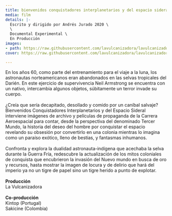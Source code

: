 ```yaml
---
title: bienvenidos conquistadores interplanetarios y del espacio sideral
media: film
details: |-
  Escrito y dirigido por Andrés Jurado 2020 \
  \
  Documental Experimental \
  En Producción
images:
- path: https://raw.githubusercontent.com/lavulcanizadora/lavulcanizadora/main/uploads/bienvenidos-conquistadores/bienvenidos-conquistadores-1.jpg
cover: https://raw.githubusercontent.com/lavulcanizadora/lavulcanizadora/main/uploads/project-covers/bienvenidos-conquistadores-cover.png

---
```

En los años 60, como parte del entrenamiento para el viaje a la luna, los astronautas norteamericanos eran abandonados en las selvas tropicales del Darién. En este ejercicio de supervivencia Neil Armstrong se encuentra con un nativo, intercambia algunos objetos, súbitamente un terror invade su cuerpo.
<br>
<br>
¿Creía que sería decapitado, desollado y comido por un caníbal salvaje? Bienvenidos Conquistadores Interplanetarios y del Espacio Sideral interviene imágenes de archivo y películas de propaganda de la Carrera Aeroespacial para contar, desde la perspectiva del denominado Tercer Mundo, la historia del deseo del hombre por conquistar el espacio revelando su obsesión por convertirlo en una colonia mientras lo imagina como un paraíso exótico, lleno de bestias, y fantasmas inhumanos.
<br>
<br>
Confronta y explora la dualidad astronauta-indígena que acechaba la selva durante la Guerra Fría, redescubre la actualización de los mitos coloniales de conquista que encubrieron la invasión del Nuevo mundo en busca de oro y recursos, hasta mostrar la imagen de locura y de delirio que hará del imperio ya no un tigre de papel sino un tigre herido a punto de explotar.
<br>
<br>
**Producción**
<br>
La Vulcanizadora
<br>
<br>
**Co-producción**
<br>
Kintop (Portugal)<br>
Sakicine (Colombia)